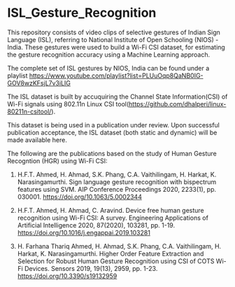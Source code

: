 # ISL_Gesture_Recognition
This repository consists of video clips of selective gestures of Indian Sign Language (ISL), referring to National Institute of Open Schooling (NIOS) - India. These gestures were used to build a Wi-Fi CSI dataset, for estimating the gesture recognition accuracy using a Machine Learning approach. 

The complete set of ISL gestures by NIOS, India can be found under a playlist https://www.youtube.com/playlist?list=PLUuOqp8QaNB0IG-GOV8wzKFsjL7v3iLIG

The ISL dataset is built by accuquiring the Channel State Information(CSI) of Wi-Fi signals using 802.11n Linux CSI tool(https://github.com/dhalperi/linux-80211n-csitool/).

This dataset is being used in a publication under review. Upon successful publication acceptance, the ISL dataset (both static and dynamic) will be made available here. 







The following are the publications based on the study of Human Gesture Recogntion (HGR) using Wi-Fi CSI:

1. H.F.T. Ahmed, H. Ahmad, S.K. Phang, C.A. Vaithilingam, H. Harkat, K. Narasingamurthi. Sign language gesture recognition with bispectrum features using SVM. AIP Conference Proceedings 2020, 2233(1), pp. 030001. https://doi.org/10.1063/5.0002344

2. H.F.T. Ahmed, H. Ahmad, C. Aravind. Device free human gesture recognition using Wi-Fi CSI: A survey. Engineering Applications of Artificial Intelligence 2020, 87(2020), 103281, pp. 1-19. https://doi.org/10.1016/j.engappai.2019.103281

3. H. Farhana Thariq Ahmed, H. Ahmad, S.K. Phang, C.A. Vaithilingam, H. Harkat, K. Narasingamurthi. Higher Order Feature Extraction and Selection for Robust Human Gesture Recognition using CSI of COTS Wi-Fi Devices. Sensors 2019, 19(13), 2959, pp. 1-23. https://doi.org/10.3390/s19132959

